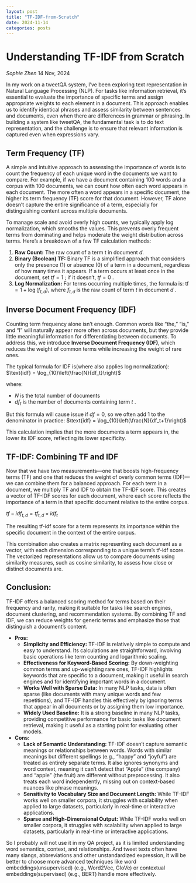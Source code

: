```yaml
---
layout: post
title: "TF-IDF-from-Scratch"
date: 2024-11-14
categories: posts
---
```


# Understanding TF-IDF from Scratch
_Sophie Zhen_ 14 Nov, 2024

In my work on a tweetQA system, I’ve been exploring text representation in Natural Language Processing (NLP). For tasks like information retrieval, it’s essential to evaluate the importance of specific terms and assign appropriate weights to each element in a document. This approach enables us to identify identical phrases and assess similarity between sentences and documents, even when there are differences in grammar or phrasing. In building a system like tweetQA, the fundamental task is to do text representation, and the challenge is to ensure that relevant information is captured even when expressions vary.
## Term Frequency (TF)
A simple and intuitive approach to assessing the importance of words is to count the frequency of each unique word in the documents we want to compare. For example, if we have a document containing 100 words and a corpus with 100 documents, we can count how often each word appears in each document. The more often a word appears in a specific document, the higher its term frequency (TF) score for that document. However, TF alone doesn’t capture the entire significance of a term, especially for distinguishing content across multiple documents.

To manage scale and avoid overly high counts, we typically apply log normalization, which smooths the values. This prevents overly frequent terms from dominating and helps moderate the weight distribution across terms. Here’s a breakdown of a few TF calculation methods:

1. __Raw Count:__ The raw count of a term t in document $d$.
2. __Binary (Boolean) TF:__ Binary TF is a simplified approach that considers only the presence (1) or absence (0) of a term in a document, regardless of how many times it appears. If a term occurs at least once in the document, set  $tf = 1$ ; if it doesn’t,  $tf = 0$ .
3. __Log Normalization:__ For terms occurring multiple times, the formula is: $\text{tf} = 1 + \log(f_{t,d})$, where  $f_{t,d}$  is the raw count of term  $t$  in document  $d$ .
## Inverse Document Frequency (IDF)
Counting term frequency alone isn’t enough. Common words like “the,” “is,” and “I” will naturally appear more often across documents, but they provide little meaningful information for differentiating between documents. To address this, we introduce __Inverse Document Frequency (IDF)__, which reduces the weight of common terms while increasing the weight of rare ones.

The typical formula for IDF is(where also applies log normalization):
$\text{idf} = \log_{10}\left(\frac{N}{df_t}\right)$

where:
- $N$ is the total number of documents
-  $df_t$  is the number of documents containing term  $t$ .


But this formula will cause issue if $df = 0$, so we often add 1 to the denominator in practice: $\text{idf} = \log_{10}\left(\frac{N}{df_t+1}\right)$


This calculation implies that the more documents a term appears in, the lower its IDF score, reflecting its lower specificity.
## TF-IDF: Combining TF and IDF
Now that we have two measurements—one that boosts high-frequency terms (TF) and one that reduces the weight of overly common terms (IDF)—we can combine them for a balanced approach. For each term in a document, we multiply TF and IDF to obtain the TF-IDF score. This creates a vector of TF-IDF scores for each document, where each score reflects the importance of a term in that specific document relative to the entire corpus.

$tf-idf_{t,d} = tf_{t,d} \times idf_t$

The resulting tf-idf score for a term represents its importance within the specific document in the context of the entire corpus.

This combination also creates a matrix representing each document as a vector, with each dimension corresponding to a unique term’s tf-idf score. The vectorized representations allow us to compare documents using similarity measures, such as cosine similarity, to assess how close or distinct documents are.

## Conclusion:
TF-IDF offers a balanced scoring method for terms based on their frequency and rarity, making it suitable for tasks like search engines, document clustering, and recommendation systems. By combining TF and IDF, we can reduce weights for generic terms and emphasize those that distinguish a document’s content.
- __Pros:__
  - **Simplicity and Efficiency:** TF-IDF is relatively simple to compute and easy to understand. Its calculations are straightforward, involving basic operations like term counting and logarithmic scaling.
  - **Effectiveness for Keyword-Based Scoring:** By down-weighting common terms and up-weighting rare ones, TF-IDF highlights keywords that are specific to a document, making it useful in search engines and for identifying important words in a document.
  - **Works Well with Sparse Data:** In many NLP tasks, data is often sparse (like documents with many unique words and few repetitions), and TF-IDF handles this effectively by ignoring terms that appear in all documents or by assigning them low importance.
  - **Widely Used Baseline:** It is a strong baseline in many NLP tasks, providing competitive performance for basic tasks like document retrieval, making it useful as a starting point for evaluating other models.
- __Cons:__
  - **Lack of Semantic Understanding:** TF-IDF doesn’t capture semantic meanings or relationships between words. Words with similar meanings but different spellings (e.g., “happy” and “joyful”) are treated as entirely separate terms. It also ignores synonyms and word context, meaning it can’t detect that “Apple” (the company) and “apple” (the fruit) are different without preprocessing. It also treats each word independently, missing out on context-based nuances like phrase meanings.
  - **Sensitivity to Vocabulary Size and Document Length:** While TF-IDF works well on smaller corpora, it struggles with scalability when applied to large datasets, particularly in real-time or interactive applications.
  - **Sparse and High-Dimensional Output:** While TF-IDF works well on smaller corpora, it struggles with scalability when applied to large datasets, particularly in real-time or interactive applications.

So I probably will not use it in my QA project, as it is limited understanding word semantics, context, and relationships. And tweet texts often have many slangs, abbreviations and other unstandardized expression, it will be better to choose more advanced techniques like word embeddings(unsupervised) (e.g., Word2Vec, GloVe) or contextual embeddings(supervised) (e.g., BERT) handle more effectively.
